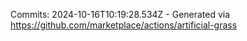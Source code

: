 Commits: 2024-10-16T10:19:28.534Z - Generated via https://github.com/marketplace/actions/artificial-grass
<br>
